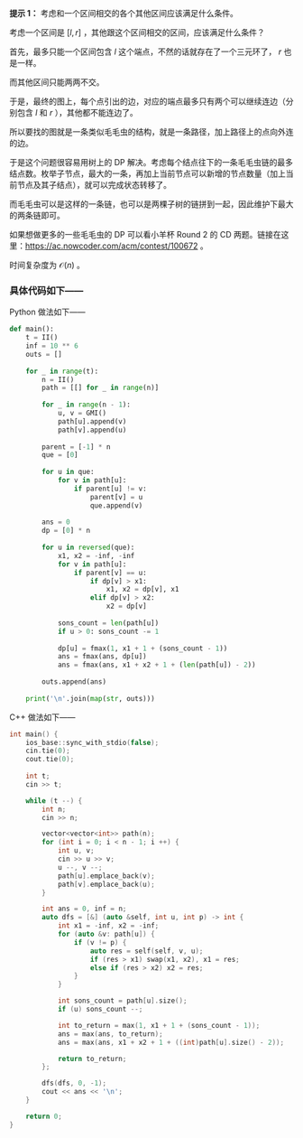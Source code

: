 **提示 1：** 考虑和一个区间相交的各个其他区间应该满足什么条件。

考虑一个区间是 $[l, r]$ ，其他跟这个区间相交的区间，应该满足什么条件？

首先，最多只能一个区间包含 $l$ 这个端点，不然的话就存在了一个三元环了， $r$ 也是一样。

而其他区间只能两两不交。

于是，最终的图上，每个点引出的边，对应的端点最多只有两个可以继续连边（分别包含 $l$ 和 $r$ ），其他都不能连边了。

所以要找的图就是一条类似毛毛虫的结构，就是一条路径，加上路径上的点向外连的边。

于是这个问题很容易用树上的 DP 解决。考虑每个结点往下的一条毛毛虫链的最多结点数。枚举子节点，最大的一条，再加上当前节点可以新增的节点数量（加上当前节点及其子结点），就可以完成状态转移了。

而毛毛虫可以是这样的一条链，也可以是两棵子树的链拼到一起，因此维护下最大的两条链即可。

如果想做更多的一些毛毛虫的 DP 可以看小羊杯 Round 2 的 CD 两题。链接在这里：https://ac.nowcoder.com/acm/contest/100672 。

时间复杂度为 $\mathcal{O}(n)$ 。

### 具体代码如下——

Python 做法如下——

```Python []
def main():
    t = II()
    inf = 10 ** 6
    outs = []
    
    for _ in range(t):
        n = II()
        path = [[] for _ in range(n)]
        
        for _ in range(n - 1):
            u, v = GMI()
            path[u].append(v)
            path[v].append(u)
        
        parent = [-1] * n
        que = [0]
        
        for u in que:
            for v in path[u]:
                if parent[u] != v:
                    parent[v] = u
                    que.append(v)
        
        ans = 0
        dp = [0] * n
        
        for u in reversed(que):
            x1, x2 = -inf, -inf
            for v in path[u]:
                if parent[v] == u:
                    if dp[v] > x1:
                        x1, x2 = dp[v], x1
                    elif dp[v] > x2:
                        x2 = dp[v]
            
            sons_count = len(path[u])
            if u > 0: sons_count -= 1
            
            dp[u] = fmax(1, x1 + 1 + (sons_count - 1))
            ans = fmax(ans, dp[u])
            ans = fmax(ans, x1 + x2 + 1 + (len(path[u]) - 2))
        
        outs.append(ans)
    
    print('\n'.join(map(str, outs)))
```

C++ 做法如下——

```cpp []
int main() {
    ios_base::sync_with_stdio(false);
    cin.tie(0);
    cout.tie(0);
    
    int t;
    cin >> t;

    while (t --) {
        int n;
        cin >> n;

        vector<vector<int>> path(n);
        for (int i = 0; i < n - 1; i ++) {
            int u, v;
            cin >> u >> v;
            u --, v --;
            path[u].emplace_back(v);
            path[v].emplace_back(u);
        }

        int ans = 0, inf = n;
        auto dfs = [&] (auto &self, int u, int p) -> int {
            int x1 = -inf, x2 = -inf;
            for (auto &v: path[u]) {
                if (v != p) {
                    auto res = self(self, v, u);
                    if (res > x1) swap(x1, x2), x1 = res;
                    else if (res > x2) x2 = res;
                }
            }

            int sons_count = path[u].size();
            if (u) sons_count --;

            int to_return = max(1, x1 + 1 + (sons_count - 1));
            ans = max(ans, to_return);
            ans = max(ans, x1 + x2 + 1 + ((int)path[u].size() - 2));

            return to_return;
        };

        dfs(dfs, 0, -1);
        cout << ans << '\n';
    }

    return 0;
}
```